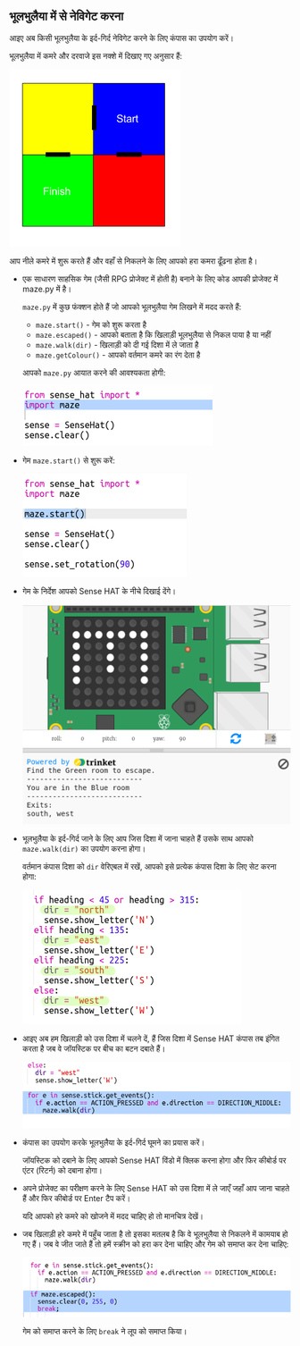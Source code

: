 ## भूलभुलैया में से नेविगेट करना

आइए अब किसी भूलभुलैया के इर्द-गिर्द नेविगेट करने के लिए कंपास का उपयोग करें।

भूलभुलैया में कमरे और दरवाजे इस नक्शे में दिखाए गए अनुसार हैं:

![स्क्रीनशॉट](images/compass-maze-map.png)

आप नीले कमरे में शुरू करते हैं और वहाँ से निकलने के लिए आपको हरा कमरा ढूँढना होता है।

+ एक साधारण साहसिक गेम (जैसी RPG प्रोजेक्ट में होती है) बनाने के लिए कोड आपकी प्रोजेक्ट में maze.py में है।
    
    `maze.py` में कुछ फंक्शन होते हैं जो आपको भूलभुलैया गेम लिखने में मदद करते हैं:
    
    + `maze.start()` - गेम को शुरू करता है
    + `maze.escaped()` - आपको बताता है कि खिलाड़ी भूलभुलैया से निकल पाया है या नहीं
    + `maze.walk(dir)` - खिलाड़ी को दी गई दिशा में ले जाता है
    + `maze.getColour()` - आपको वर्तमान कमरे का रंग देता है
    
    आपको `maze.py` आयात करने की आवश्यकता होगी:
    
    ![स्क्रीनशॉट](images/compass-import.png)

+ गेम `maze.start()` से शुरू करें:
    
    ![स्क्रीनशॉट](images/compass-start.png)

+ गेम के निर्देश आपको Sense HAT के नीचे दिखाई देंगे।
    
    ![स्क्रीनशॉट](images/compass-start-test.png)

+ भूलभुलैया के इर्द-गिर्द जाने के लिए आप जिस दिशा में जाना चाहते हैं उसके साथ आपको `maze.walk(dir)` का उपयोग करना होगा।
    
    वर्तमान कंपास दिशा को `dir` वेरिएबल में रखें, आपको इसे प्रत्येक कंपास दिशा के लिए सेट करना होगा:
    
    ![स्क्रीनशॉट](images/compass-dir.png)

+ आइए अब हम खिलाड़ी को उस दिशा में चलने दें, हैं जिस दिशा में Sense HAT कंपास तब इंगित करता है जब वे जॉयस्टिक पर बीच का बटन दबाते हैं।
    
    ![स्क्रीनशॉट](images/compass-joystick.png)

+ कंपास का उपयोग करके भूलभुलैया के इर्द-गिर्द घूमने का प्रयास करें।
    
    जॉयस्टिक को दबाने के लिए आपको Sense HAT विंडो में क्लिक करना होगा और फिर कीबोर्ड पर एंटर (रिटर्न) को दबाना होगा।

+ अपने प्रोजेक्ट का परीक्षण करने के लिए Sense HAT को उस दिशा में ले जाएँ जहाँ आप जाना चाहते हैं और फिर कीबोर्ड पर Enter टैप करें।
    
    यदि आपको हरे कमरे को खोजने में मदद चाहिए हो तो मानचित्र देखें।

+ जब खिलाड़ी हरे कमरे में पहुँच जाता है तो इसका मतलब है कि वे भूलभुलैया से निकलने में कामयाब हो गए हैं। जब वे जीत जाते हैं तो हमें स्क्रीन को हरा कर देना चाहिए और गेम को समाप्त कर देना चाहिए:
    
    ![स्क्रीनशॉट](images/compass-end.png)
    
    गेम को समाप्त करने के लिए `break` ने लूप को समाप्त किया।